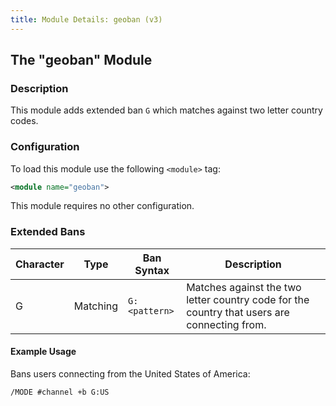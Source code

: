 ```yaml
---
title: Module Details: geoban (v3)
---
```


## The "geoban" Module

### Description

This module adds extended ban `G` which matches against two letter country codes.

### Configuration

To load this module use the following `<module>` tag:

```xml
<module name="geoban">
```

This module requires no other configuration.

### Extended Bans

Character | Type     | Ban Syntax    | Description
--------- | -------- | ------------- | -----------
G         | Matching | `G:<pattern>` | Matches against the two letter country code for the country that users are connecting from.

#### Example Usage

Bans users connecting from the United States of America:

```plaintext
/MODE #channel +b G:US
```
